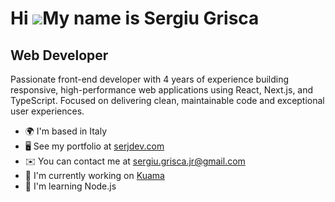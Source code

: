 Hi ![](https://user-images.githubusercontent.com/18350557/176309783-0785949b-9127-417c-8b55-ab5a4333674e.gif)My name is Sergiu Grisca
=====================================================================================================================================

Web Developer
-------------

Passionate front-end developer with 4 years of experience building responsive, high-performance web applications using React, Next.js, and TypeScript. Focused on delivering clean, maintainable code and exceptional user experiences.

* 🌍  I'm based in Italy
* 🖥️  See my portfolio at [serjdev.com](http://serjdev.com)
* ✉️  You can contact me at [sergiu.grisca.jr@gmail.com](mailto:sergiu.grisca.jr@gmail.com)
* 🚀  I'm currently working on [Kuama](http://kuama.net)
* 🧠  I'm learning Node.js
